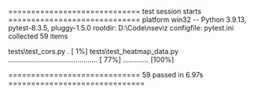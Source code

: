============================= test session starts =============================
platform win32 -- Python 3.9.13, pytest-8.3.5, pluggy-1.5.0
rootdir: D:\Code\nseviz
configfile: pytest.ini
collected 59 items

tests\test_cors.py .                                                     [  1%]
tests\test_heatmap_data.py ............................................. [ 77%]
.............                                                            [100%]

============================= 59 passed in 6.97s ==============================
